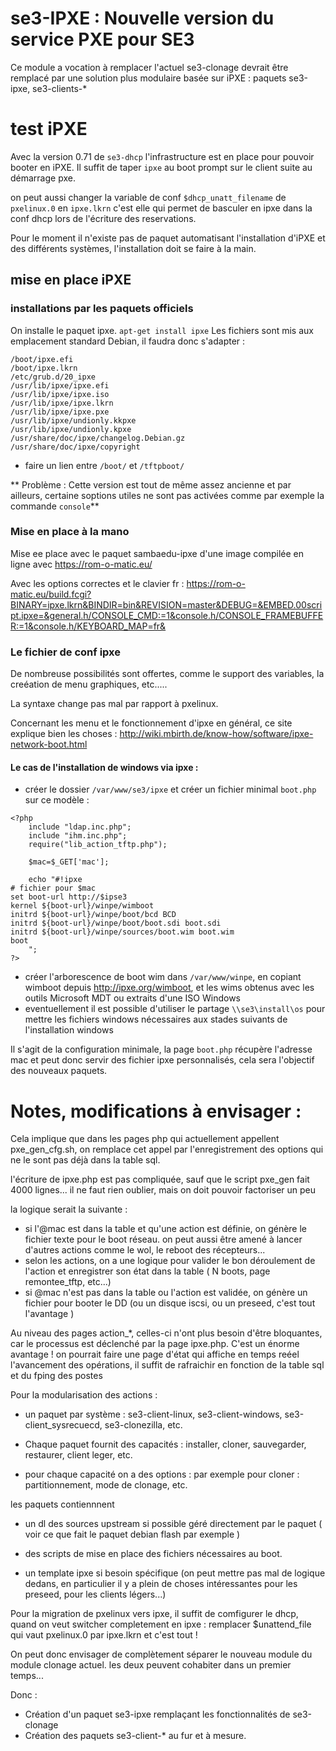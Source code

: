 # se3-IPXE : Nouvelle version du service PXE pour SE3

Ce module a vocation à remplacer l'actuel se3-clonage devrait être remplacé par une solution plus modulaire basée sur iPXE : paquets se3-ipxe, se3-clients-*

# test iPXE

Avec la version 0.71 de `se3-dhcp` l'infrastructure est en place pour pouvoir booter en iPXE. Il suffit de taper `ipxe` au boot prompt sur le client suite au démarrage pxe.

on peut aussi changer la variable de conf `$dhcp_unatt_filename` de `pxelinux.0` en `ipxe.lkrn`  c'est elle qui permet de basculer en ipxe dans la conf dhcp lors de l'écriture des reservations.

Pour le moment il n'existe pas de paquet automatisant l'installation d'iPXE et des différents systèmes, l'installation doit se faire à la main.



## mise en place iPXE




### installations par les paquets officiels

On installe le paquet ipxe. `apt-get install ipxe` Les fichiers sont mis aux emplacement standard Debian, il faudra donc s'adapter :

```
/boot/ipxe.efi
/boot/ipxe.lkrn
/etc/grub.d/20_ipxe
/usr/lib/ipxe/ipxe.efi
/usr/lib/ipxe/ipxe.iso
/usr/lib/ipxe/ipxe.lkrn
/usr/lib/ipxe/ipxe.pxe
/usr/lib/ipxe/undionly.kkpxe
/usr/lib/ipxe/undionly.kpxe
/usr/share/doc/ipxe/changelog.Debian.gz
/usr/share/doc/ipxe/copyright
```


* faire un lien entre `/boot/` et `/tftpboot/`

** Problème : Cette version est tout de même assez ancienne et par ailleurs, certaine soptions utiles ne sont pas activées comme par exemple la commande `console`**

### Mise en place à la mano 

Mise ee place avec le paquet sambaedu-ipxe d'une image compilée en ligne avec https://rom-o-matic.eu/

Avec les options correctes et le clavier fr :
<a href="https://rom-o-matic.eu/build.fcgi?BINARY=ipxe.lkrn&BINDIR=bin&REVISION=master&DEBUG=&EMBED.00script.ipxe=&general.h/CONSOLE_CMD:=1&console.h/CONSOLE_FRAMEBUFFER:=1&console.h/KEYBOARD_MAP=fr&" target="_blank">https://rom-o-matic.eu/build.fcgi?BINARY=ipxe.lkrn&BINDIR=bin&REVISION=master&DEBUG=&EMBED.00script.ipxe=&general.h/CONSOLE_CMD:=1&console.h/CONSOLE_FRAMEBUFFER:=1&console.h/KEYBOARD_MAP=fr&</a>



### Le fichier de conf ipxe

De nombreuse possibilités sont offertes, comme le support des variables, la creéation de menu graphiques, etc.....

La syntaxe change pas mal par rapport à pxelinux.

Concernant les menu et le fonctionnement d'ipxe en général, ce site explique bien les choses :
<a href="http://wiki.mbirth.de/know-how/software/ipxe-network-boot.html" target="_blank">http://wiki.mbirth.de/know-how/software/ipxe-network-boot.html</a>



#### Le cas de l'installation de windows via ipxe :
* créer le dossier `/var/www/se3/ipxe` et créer un fichier minimal `boot.php` sur ce modèle : 
```
<?php
    include "ldap.inc.php";
    include "ihm.inc.php";
    require("lib_action_tftp.php");
  
    $mac=$_GET['mac'];
   
    echo "#!ipxe
# fichier pour $mac
set boot-url http://$ipse3
kernel ${boot-url}/winpe/wimboot
initrd ${boot-url}/winpe/boot/bcd BCD
initrd ${boot-url}/winpe/boot/boot.sdi boot.sdi
initrd ${boot-url}/winpe/sources/boot.wim boot.wim
boot
    "; 
?>
```
* créer l'arborescence de boot wim dans `/var/www/winpe`, en copiant wimboot depuis http://ipxe.org/wimboot, et les wims obtenus avec les outils Microsoft MDT ou extraits d'une ISO Windows
* eventuellement il est possible d'utiliser le partage `\\se3\install\os` pour mettre les fichiers windows nécessaires aux stades suivants de l'installation windows

Il s'agit de la configuration minimale, la page `boot.php` récupère l'adresse mac et peut donc servir des fichier ipxe personnalisés, cela sera l'objectif des nouveaux paquets.




# Notes, modifications à envisager : 

Cela implique que dans les pages php qui actuellement appellent pxe_gen_cfg.sh, on remplace cet appel par l'enregistrement des options qui ne le sont pas déjà  dans la table sql.

l'écriture de ipxe.php est pas compliquée, sauf que le script pxe_gen fait 4000 lignes... il ne faut rien oublier, mais on doit pouvoir factoriser un peu


la logique serait la suivante :

- si l'@mac est dans la table et qu'une action est définie, on génère le fichier texte pour le boot réseau. on peut aussi être amené à lancer d'autres actions comme le wol, le reboot des récepteurs...
- selon les actions, on a une logique pour valider le bon déroulement de l'action et enregistrer son état dans la table ( N boots, page remontee_tftp, etc...)
- si @mac n'est pas dans la table ou l'action est validée, on génère un fichier pour booter le DD (ou un disque iscsi, ou un preseed, c'est tout l'avantage )

Au niveau des pages action_*, celles-ci n'ont plus besoin d'être bloquantes, car le processus est déclenché par la page ipxe.php. C'est un énorme avantage ! on pourrait faire une page d'état qui affiche en temps reéel l'avancement des opérations, il suffit de rafraichir en fonction de la table sql et du fping des postes

Pour la modularisation des actions :

- un paquet par système :  se3-client-linux, se3-client-windows, se3-client_sysrecuecd, se3-clonezilla, etc.

- Chaque paquet fournit des capacités : installer, cloner, sauvegarder, restaurer, client leger, etc.

- pour chaque capacité on a des options : par exemple pour cloner : partitionnement, mode de clonage, etc.

les paquets contiennnent

- un dl des sources upstream si possible géré directement par le paquet ( voir ce que fait le paquet debian flash par exemple )

- des scripts de mise en place des fichiers nécessaires au boot.

- un template ipxe si besoin spécifique (on peut mettre pas mal de logique dedans, en particulier il y a plein de choses intéressantes pour les preseed, pour les clients légers...)


Pour la migration de pxelinux vers ipxe, il suffit de comfigurer le dhcp, quand on veut switcher completement en ipxe : remplacer $unattend_file qui vaut pxelinux.0 par ipxe.lkrn et c'est tout !


On peut donc envisager de complètement séparer le  nouveau module du module clonage actuel. les deux peuvent cohabiter dans un premier temps...

Donc :

- Création d'un paquet se3-ipxe remplaçant les fonctionnalités de se3-clonage
- Création des paquets se3-client-*  au fur et à mesure. 

